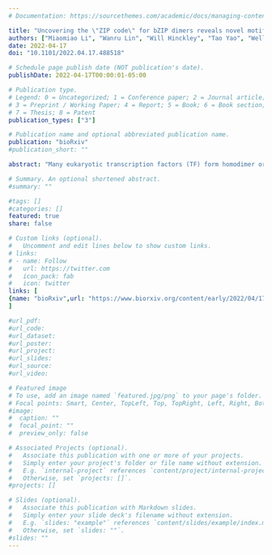 ```yaml
---
# Documentation: https://sourcethemes.com/academic/docs/managing-content/

title: "Uncovering the \"ZIP code\" for bZIP dimers reveals novel motifs, regulatory rules and one billion years of cis-element evolution"
authors: ["Miaomiao Li", "Wanru Lin", "Will Hinckley", "Tao Yao", "Wellington Muchero", "Jin-Gui Chen", "**Shao&hyphen;shan Carol Huang**"]
date: 2022-04-17
doi: "10.1101/2022.04.17.488518"

# Schedule page publish date (NOT publication's date).
publishDate: 2022-04-17T00:00:01-05:00

# Publication type.
# Legend: 0 = Uncategorized; 1 = Conference paper; 2 = Journal article;
# 3 = Preprint / Working Paper; 4 = Report; 5 = Book; 6 = Book section;
# 7 = Thesis; 8 = Patent
publication_types: ["3"]

# Publication name and optional abbreviated publication name.
publication: "bioRxiv"
#publication_short: ""

abstract: "Many eukaryotic transcription factors (TF) form homodimer or heterodimer complexes to regulate gene expression. For example, dimerization properties of the basic leucine zipper (bZIP) family play a critical role in regulating the unique biological functions in all eukaryotes. However, the molecular mechanism underlying the binding sequence and functional specificity of homo- versus heterodimers remains elusive. To fill this gap, we developed a double DNA Affinity Purification sequencing (dDAP-seq) technique that maps heterodimer DNA binding sites in an endogenous genome context. Our genome-wide binding profiles of twenty pairs of C/S1 bZIP heterodimers and S1 homodimers in Arabidopsis revealed that heterodimerization significantly expands the DNA binding preferences of bZIP TFs. Analysis of the heterodimer target genes in stress response and development suggest heterodimerization gives rise to regulatory responses that are distinct from the homodimers. In addition to the classic ACGT elements recognized by plant bZIPs, we found that the C/S1 heterodimers bound to motifs that might share an origin with the GCN4 cis-elements in yeast that diverged from plants more than one billion years ago. Importantly, heterodimer binding specificities can be distinguished by their relative preference for ACGT motifs versus GCN4-related motifs. More broadly, our study demonstrates the potential of dDAP-seq in deciphering the DNA binding specificities of interacting TFs that are key for combinatorial gene regulation.Competing Interest StatementThe authors have declared no competing interest."

# Summary. An optional shortened abstract.
#summary: ""

#tags: []
#categories: []
featured: true
share: false

# Custom links (optional).
#   Uncomment and edit lines below to show custom links.
# links:
# - name: Follow
#   url: https://twitter.com
#   icon_pack: fab
#   icon: twitter
links: [
{name: "bioRxiv",url: "https://www.biorxiv.org/content/early/2022/04/17/2022.04.17.488518"}
]

#url_pdf:
#url_code:
#url_dataset:
#url_poster:
#url_project:
#url_slides:
#url_source:
#url_video:

# Featured image
# To use, add an image named `featured.jpg/png` to your page's folder. 
# Focal points: Smart, Center, TopLeft, Top, TopRight, Left, Right, BottomLeft, Bottom, BottomRight.
#image:
#  caption: ""
#  focal_point: ""
#  preview_only: false

# Associated Projects (optional).
#   Associate this publication with one or more of your projects.
#   Simply enter your project's folder or file name without extension.
#   E.g. `internal-project` references `content/project/internal-project/index.md`.
#   Otherwise, set `projects: []`.
#projects: []

# Slides (optional).
#   Associate this publication with Markdown slides.
#   Simply enter your slide deck's filename without extension.
#   E.g. `slides: "example"` references `content/slides/example/index.md`.
#   Otherwise, set `slides: ""`.
#slides: ""
---
```

